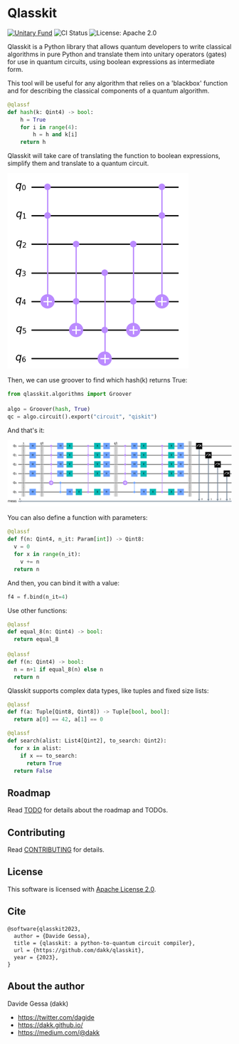 # Qlasskit

[![Unitary Fund](https://img.shields.io/badge/supported_by-Unitary_Fund-ffff00.svg)](https://unitary.fund)
![CI Status](https://github.com/dakk/qlasskit/actions/workflows/ci.yaml/badge.svg)
![License: Apache 2.0](https://img.shields.io/badge/license-Apache_2.0-blue)


Qlasskit is a Python library that allows quantum developers to write classical algorithms in pure Python and translate them into unitary operators (gates) for use in quantum circuits, using boolean expressions as intermediate form.

This tool will be useful for any algorithm that relies on a 'blackbox' function and for describing the classical components of a quantum algorithm.



```python
@qlassf
def hash(k: Qint4) -> bool:
    h = True
    for i in range(4):
        h = h and k[i]
    return h
```

Qlasskit will take care of translating the function to boolean expressions, simplify them and
translate to a quantum circuit.

![Groover](docs/source/_images/hash_circ.png)

Then, we can use groover to find which hash(k) returns True:

```python
from qlasskit.algorithms import Groover

algo = Groover(hash, True)
qc = algo.circuit().export("circuit", "qiskit")
```

And that's it:

![Groover](docs/source/_images/groover_circ.png)


You can also define a function with parameters:
```python
@qlassf
def f(n: Qint4, n_it: Param[int]) -> Qint8:
  v = 0
  for x in range(n_it):
    v += n
  return n     
```

And then, you can bind it with a value:
```python
f4 = f.bind(n_it=4)
```

Use other functions:

```python
@qlassf
def equal_8(n: Qint4) -> bool:
  return equal_8

@qlassf
def f(n: Qint4) -> bool:
  n = n+1 if equal_8(n) else n
  return n
```

Qlasskit supports complex data types, like tuples and fixed size lists:

```python
@qlassf
def f(a: Tuple[Qint8, Qint8]) -> Tuple[bool, bool]:
  return a[0] == 42, a[1] == 0
```

```python
@qlassf
def search(alist: List4[Qint2], to_search: Qint2):
  for x in alist:
    if x == to_search:
      return True
  return False
```


## Roadmap

Read [TODO](TODO.md) for details about the roadmap and TODOs.

## Contributing

Read [CONTRIBUTING](CONTRIBUTING.md) for details.

## License

This software is licensed with [Apache License 2.0](LICENSE).


## Cite

```
@software{qlasskit2023,
  author = {Davide Gessa},
  title = {qlasskit: a python-to-quantum circuit compiler},
  url = {https://github.com/dakk/qlasskit},
  year = {2023},
}
```

## About the author

Davide Gessa (dakk)
- https://twitter.com/dagide
- https://dakk.github.io/
- https://medium.com/@dakk